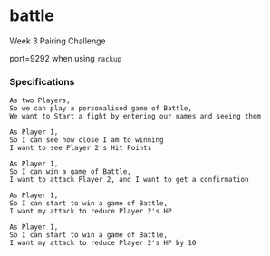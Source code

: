 # battle
Week 3 Pairing Challenge 

port=9292 when using ```rackup```

### Specifications

```
As two Players,
So we can play a personalised game of Battle,
We want to Start a fight by entering our names and seeing them

As Player 1,
So I can see how close I am to winning
I want to see Player 2's Hit Points

As Player 1,
So I can win a game of Battle,
I want to attack Player 2, and I want to get a confirmation

As Player 1,
So I can start to win a game of Battle,
I want my attack to reduce Player 2's HP

As Player 1,
So I can start to win a game of Battle,
I want my attack to reduce Player 2's HP by 10
```